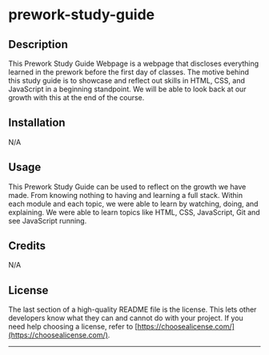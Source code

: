 # prework-study-guide
<Prework Study Guide Webpage>

## Description

This Prework Study Guide Webpage is a webpage that discloses everything learned in the prework before the first day of classes. The motive behind this study guide is to showcase and reflect out skills in HTML, CSS, and JavaScript in a beginning standpoint. We will be able to look back at our growth with this at the end of the course. 

## Installation

N/A

## Usage

This Prework Study Guide can be used to reflect on the growth we have made. From knowing nothing to having and learning a full stack. Within each module and each topic, we were able to learn by watching, doing, and explaining. We were able to learn topics like HTML, CSS, JavaScript, Git and see JavaScript running.



## Credits

N/A

## License

The last section of a high-quality README file is the license. This lets other developers know what they can and cannot do with your project. If you need help choosing a license, refer to [https://choosealicense.com/](https://choosealicense.com/).

---

